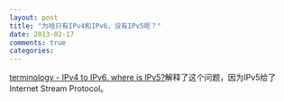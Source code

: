 ```yaml
---
layout: post
title: "为啥只有IPv4和IPv6，没有IPv5呢？"
date: 2013-02-17
comments: true
categories: 
---
```

<a href="http://programmers.stackexchange.com/questions/185380/ipv4-to-ipv6-where-is-ipv5?newsletter=1&amp;nlcode=55865%7cc70a">terminology - IPv4 to IPv6. where is IPv5?</a>解释了这个问题，因为IPv5给了Internet Stream Protocol。<br /><blockquote></blockquote><script src="http://browser.gwdang.com/get.js?f=/js/gwdang-notifier.js" charset="utf-8" type="text/javascript"></script>